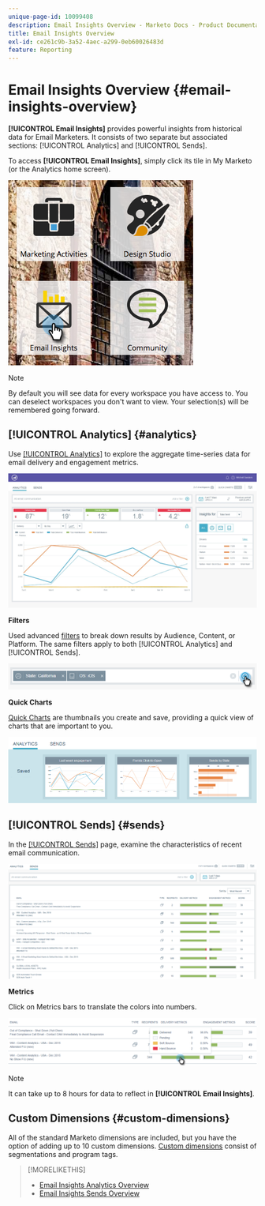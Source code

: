 ```yaml
---
unique-page-id: 10099408
description: Email Insights Overview - Marketo Docs - Product Documentation
title: Email Insights Overview
exl-id: ce261c9b-3a52-4aec-a299-0eb60026483d
feature: Reporting
---
```

# Email Insights Overview {#email-insights-overview}

**[!UICONTROL Email Insights]** provides powerful insights from historical data for Email Marketers. It consists of two separate but associated sections: [!UICONTROL Analytics] and [!UICONTROL Sends].
  
To access **[!UICONTROL Email Insights]**, simply click its tile in My Marketo (or the Analytics home screen).

![](assets/icon.png)

>[!NOTE]
>
>By default you will see data for every workspace you have access to. You can deselect workspaces you don't want to view. Your selection(s) will be remembered going forward.

## [!UICONTROL Analytics] {#analytics}

Use [[!UICONTROL Analytics]](/help/marketo/product-docs/reporting/email-insights/email-insights-analytics-overview.md) to explore the aggregate time-series data for email delivery and engagement metrics.

![](assets/emailanalytics.jpg)

**Filters**

Used advanced [filters](/help/marketo/product-docs/reporting/email-insights/filtering-in-email-insights.md) to break down results by Audience, Content, or Platform. The same filters apply to both [!UICONTROL Analytics] and [!UICONTROL Sends].

![](assets/filter.png)

**Quick Charts**

[Quick Charts](/help/marketo/product-docs/reporting/email-insights/email-insights-quick-charts.md) are thumbnails you create and save, providing a quick view of charts that are important to you.

![](assets/three.png)

## [!UICONTROL Sends] {#sends}

In the [[!UICONTROL Sends]](/help/marketo/product-docs/reporting/email-insights/email-insights-sends-overview.md) page, examine the characteristics of recent email communication.

![](assets/two.png)

**Metrics**

Click on Metrics bars to translate the colors into numbers.

![](assets/delivery-metrics.png)

>[!NOTE]
>
>It can take up to 8 hours for data to reflect in **[!UICONTROL Email Insights]**.

## Custom Dimensions {#custom-dimensions}

All of the standard Marketo dimensions are included, but you have the option of adding up to 10 custom dimensions. [Custom dimensions](/help/marketo/product-docs/reporting/email-insights/custom-dimensions-for-email-insights.md) consist of segmentations and program tags.

>[!MORELIKETHIS]
>
>* [Email Insights Analytics Overview](/help/marketo/product-docs/reporting/email-insights/email-insights-analytics-overview.md)
>* [Email Insights Sends Overview](/help/marketo/product-docs/reporting/email-insights/email-insights-sends-overview.md)
